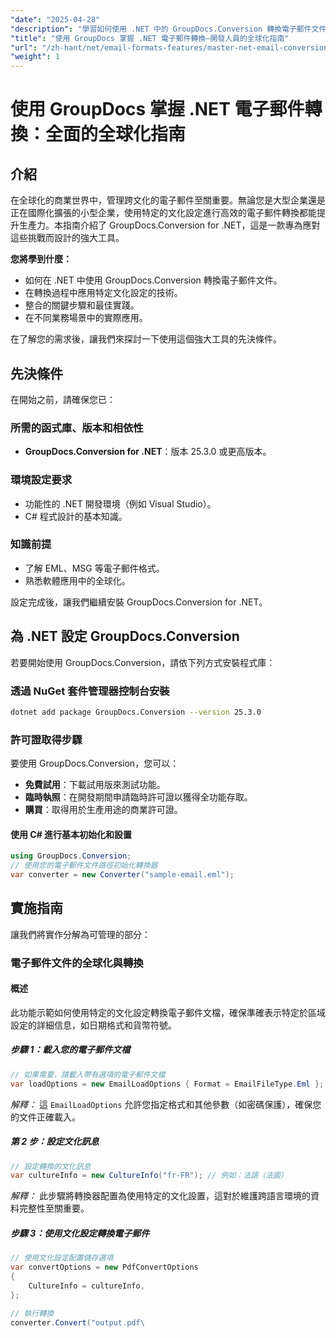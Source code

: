 ```yaml
---
"date": "2025-04-28"
"description": "學習如何使用 .NET 中的 GroupDocs.Conversion 轉換電子郵件文件。本指南涵蓋如何應用文化設置，確保無縫整合和在地化。"
"title": "使用 GroupDocs 掌握 .NET 電子郵件轉換—開發人員的全球化指南"
"url": "/zh-hant/net/email-formats-features/master-net-email-conversion-groupdocs-globalization-guide/"
"weight": 1
---
```


# 使用 GroupDocs 掌握 .NET 電子郵件轉換：全面的全球化指南

## 介紹
在全球化的商業世界中，管理跨文化的電子郵件至關重要。無論您是大型企業還是正在國際化擴張的小型企業，使用特定的文化設定進行高效的電子郵件轉換都能提升生產力。本指南介紹了 GroupDocs.Conversion for .NET，這是一款專為應對這些挑戰而設計的強大工具。

**您將學到什麼：**
- 如何在 .NET 中使用 GroupDocs.Conversion 轉換電子郵件文件。
- 在轉換過程中應用特定文化設定的技術。
- 整合的關鍵步驟和最佳實踐。
- 在不同業務場景中的實際應用。

在了解您的需求後，讓我們來探討一下使用這個強大工具的先決條件。

## 先決條件
在開始之前，請確保您已：

### 所需的函式庫、版本和相依性
- **GroupDocs.Conversion for .NET**：版本 25.3.0 或更高版本。
  

### 環境設定要求
- 功能性的 .NET 開發環境（例如 Visual Studio）。
- C# 程式設計的基本知識。

### 知識前提
- 了解 EML、MSG 等電子郵件格式。
- 熟悉軟體應用中的全球化。

設定完成後，讓我們繼續安裝 GroupDocs.Conversion for .NET。

## 為 .NET 設定 GroupDocs.Conversion
若要開始使用 GroupDocs.Conversion，請依下列方式安裝程式庫：

### 透過 NuGet 套件管理器控制台安裝
```bash
dotnet add package GroupDocs.Conversion --version 25.3.0
```

### 許可證取得步驟
要使用 GroupDocs.Conversion，您可以：
- **免費試用**：下載試用版來測試功能。
- **臨時執照**：在開發期間申請臨時許可證以獲得全功能存取。
- **購買**：取得用於生產用途的商業許可證。

#### 使用 C# 進行基本初始化和設置
```csharp
using GroupDocs.Conversion;
// 使用您的電子郵件文件路徑初始化轉換器
var converter = new Converter("sample-email.eml");
```

## 實施指南
讓我們將實作分解為可管理的部分：

### 電子郵件文件的全球化與轉換
#### 概述
此功能示範如何使用特定的文化設定轉換電子郵件文檔，確保準確表示特定於區域設定的詳細信息，如日期格式和貨幣符號。

##### 步驟 1：載入您的電子郵件文檔
```csharp
// 如果需要，請載入帶有選項的電子郵件文檔
var loadOptions = new EmailLoadOptions { Format = EmailFileType.Eml };
```
*解釋：* 這 `EmailLoadOptions` 允許您指定格式和其他參數（如密碼保護），確保您的文件正確載入。

##### 第 2 步：設定文化訊息
```csharp
// 設定轉換的文化訊息
var cultureInfo = new CultureInfo("fr-FR"); // 例如：法語（法國）
```
*解釋：* 此步驟將轉換器配置為使用特定的文化設置，這對於維護跨語言環境的資料完整性至關重要。

##### 步驟 3：使用文化設定轉換電子郵件
```csharp
// 使用文化設定配置儲存選項
var convertOptions = new PdfConvertOptions
{
    CultureInfo = cultureInfo,
};

// 執行轉換
converter.Convert("output.pdf\